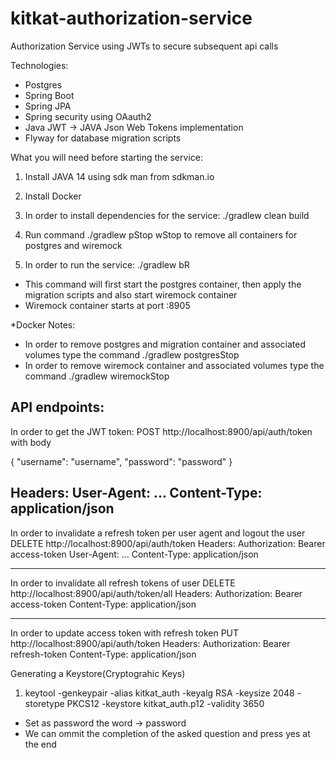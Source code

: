 # kitkat-authorization-service

Authorization Service using JWTs to secure subsequent api calls

Technologies:
* Postgres
* Spring Boot
* Spring JPA
* Spring security using OAauth2
* Java JWT -> JAVA Json Web Tokens implementation
* Flyway for database migration scripts

What you will need before starting the service:
1) Install JAVA 14 using sdk man from sdkman.io
2) Install Docker 

1) In order to install dependencies for the service: ./gradlew clean build
2) Run command ./gradlew pStop wStop to remove all containers for postgres and wiremock
3) In order to run the service: ./gradlew bR
- This command will first start the postgres container, then apply the migration scripts and also start wiremock container
- Wiremock container starts at port :8905

*Docker Notes:
- In order to remove postgres and migration container and associated volumes type the command ./gradlew postgresStop
- In order to remove wiremock container and associated volumes type the command ./gradlew wiremockStop

API endpoints:
---------------------------------------------------------------------------
In order to get the JWT token:
POST http://localhost:8900/api/auth/token with body 

{
    "username": "username",
    "password": "password"
}

Headers:
    User-Agent: ...
    Content-Type: application/json
---------------------------------------------------------------------------
In order to invalidate a refresh token per user agent and logout the user
DELETE http://localhost:8900/api/auth/token
Headers:
    Authorization: Bearer access-token
    User-Agent: ...
    Content-Type: application/json

---------------------------------------------------------------------------
In order to invalidate all refresh tokens of user
DELETE http://localhost:8900/api/auth/token/all
Headers:
    Authorization: Bearer access-token
    Content-Type: application/json
    
---------------------------------------------------------------------------
In order to update access token with refresh token
PUT http://localhost:8900/api/auth/token
Headers:
    Authorization: Bearer refresh-token
    Content-Type: application/json
    
Generating a Keystore(Cryptograhic Keys)
1) keytool -genkeypair -alias kitkat_auth -keyalg RSA -keysize 2048 -storetype PKCS12 -keystore kitkat_auth.p12 -validity 3650
* Set as password the word -> password
* We can ommit the completion of the asked question and press yes at the end

    